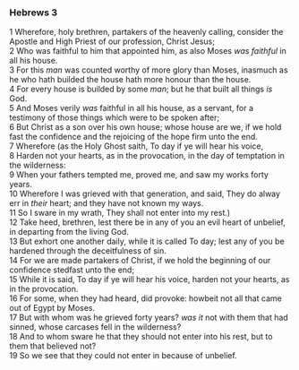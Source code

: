 ### Hebrews 3

1 Wherefore, holy brethren, partakers of the heavenly calling, consider the Apostle and High Priest of our profession, Christ Jesus;  
2 Who was faithful to him that appointed him, as also Moses *was faithful* in all his house.  
3 For this *man* was counted worthy of more glory than Moses, inasmuch as he who hath builded the house hath more honour than the house.  
4 For every house is builded by some *man*; but he that built all things *is* God.  
5 And Moses verily *was* faithful in all his house, as a servant, for a testimony of those things which were to be spoken after;  
6 But Christ as a son over his own house; whose house are we, if we hold fast the confidence and the rejoicing of the hope firm unto the end.  
7 Wherefore (as the Holy Ghost saith, To day if ye will hear his voice,  
8 Harden not your hearts, as in the provocation, in the day of temptation in the wilderness:  
9 When your fathers tempted me, proved me, and saw my works forty years.  
10 Wherefore I was grieved with that generation, and said, They do alway err in *their* heart; and they have not known my ways.  
11 So I sware in my wrath, They shall not enter into my rest.)  
12 Take heed, brethren, lest there be in any of you an evil heart of unbelief, in departing from the living God.  
13 But exhort one another daily, while it is called To day; lest any of you be hardened through the deceitfulness of sin.  
14 For we are made partakers of Christ, if we hold the beginning of our confidence stedfast unto the end;  
15 While it is said, To day if ye will hear his voice, harden not your hearts, as in the provocation.  
16 For some, when they had heard, did provoke: howbeit not all that came out of Egypt by Moses.  
17 But with whom was he grieved forty years? *was it* not with them that had sinned, whose carcases fell in the wilderness?  
18 And to whom sware he that they should not enter into his rest, but to them that believed not?  
19 So we see that they could not enter in because of unbelief.  
